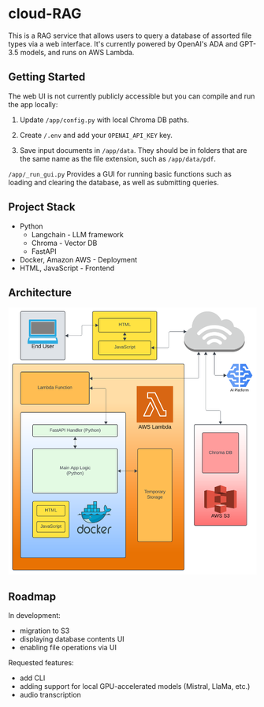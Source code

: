 # cloud-RAG

This is a RAG service that allows users to query a database of assorted file types via a web interface. It's currently powered by OpenAI's ADA and GPT-3.5 models, and runs on AWS Lambda.

## Getting Started

The web UI is not currently publicly accessible but you can compile and run the app locally:

1. Update <code>/app/config.py</code> with local Chroma DB paths.

2. Create <code>/.env</code> and add your <code>OPENAI_API_KEY</code> key.

3. Save input documents in <code>/app/data</code>. They should be in folders that are the same name as the file extension, such as <code>/app/data/pdf</code>.

<code>/app/_run_gui.py</code> Provides a GUI for running basic functions such as loading and clearing the database, as well as submitting queries.


## Project Stack

- Python
  - Langchain - LLM framework
  - Chroma - Vector DB
  - FastAPI
- Docker, Amazon AWS - Deployment
- HTML, JavaScript - Frontend

## Architecture

<img src="https://github.com/arunwidjaja/cloud-RAG/blob/main/README_files/cloud_rag_architecture.svg" />



## Roadmap

In development:
- migration to S3
- displaying database contents UI
- enabling file operations via UI

Requested features:
- add CLI
- adding support for local GPU-accelerated models (Mistral, LlaMa, etc.)
- audio transcription


